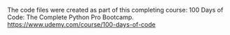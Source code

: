 The code files were created as part of this completing course: 100 Days of Code: The Complete Python Pro Bootcamp. https://www.udemy.com/course/100-days-of-code
